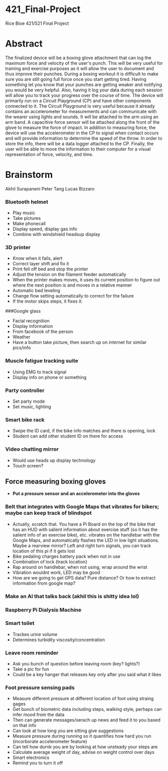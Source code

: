 # 421_Final-Project
Rice Bioe 421/521 Final Project

# Abstract
  The finalized device will be a boxing glove attachment that can log the maximum force and velocity of the user's punch. This will be very useful for training and exercise purposes as it will allow the user to document and thus improve their punches. During a boxing workout it is difficult to make sure you are still going full force once you start getting tired. Having something let you know that your punches are getting weaker and notifying you would be very helpful. Also, having it log your data during each session will allow you to track your progress over the course of time. 
The device will primarily run on a Circuit Playground (CP) and have other components connected to it. The Circuit Playground is very useful because it already contains an accelerometer for measurements and can communicate with the wearer using lights and sounds. It will be attached to the arm using an arm band. A capacitive force sensor will be attached along the front of the glove to measure the force of impact. In addition to measuring force, the device will use the accelerometer in the CP to signal when contact occurs and will provide information to determine the speed of the throw. In order to store the info, there will be a data logger attached to the CP. Finally, the user will be able to move the information to their computer for a visual representation of force, velocity, and time.



# Brainstorm
Akhil Surapaneni
Peter Tang
Lucas Bizzaro

### Bluetooth helmet
* Play music
* Take pictures
* Make phonecall
* Display speed, display gas info
* Combine with windshield headsup display

### 3D printer
* Know when it fails, alert
* Correct layer shift and fix it
* Print fell off bed and stop the printer
* Adjust the tension on the filament feeder automatically
* When the printer makes moves, it uses its current position to figure out where the next position is and moves in a relative manner
* Automatic bed leveling
* Change flow setting automatically to correct for the failure
* If the motor skips steps, it fixes it. 

###Google glass
* Facial recognition
* Display information 
* From facebook of the person
* Weather
* Have a button take picture, then search up on internet for similar pics/info

### Muscle fatigue tracking suite
* Using EMG  to track signal
* Display info on phone or something

### Party controller
* Set party mode
* Set music, lighting

### Smart bike rack
* Swipe the ID card, if the bike info matches and there is opening, lock
* Student can add other student ID on there for access

### Video chatting mirror
* Would use heads up display technology
* Touch screen?

## **Force measuring boxing gloves**
* **Put a pressure sensor and an accelerometer into the gloves**

### Belt that integrates with Google Maps that vibrates for bikers; maybe can keep track of blindspot
* Actually, scratch that. You have a Pi Board on the top of the bike that has an HUD with salient information about exercise stuff (so it has the salient info of an exercise bike), etc. vibrates on the handlebar with the Google Maps, and automatically flashes the LED in low light situations. Maybe a rearview mirror? Left and right turn signals, you can track location of this pi if it gets lost
* Bike pedaling charges battery pack when not in use
* Combination of lock (track location)
* Rap around on handlebar, when not using, wrap around the wrist
* Vibration wouldnt work, LED may be good
* How are we going to get GPS data? Pure distance? Or how to extract information from google map?

### Make an AI that talks back (akhil this is shitty idea lol)

### Raspberry Pi Dialysis Machine

### Smart toilet
* Trackes urine volume
* Determines turbidity viscosity/concentration

### Leave room reminder
* Ask you bunch of question before leaving room (key? lights?)
* Take a pic for fun
* Could be a key hanger that releases key only after you said what it likes 

### Foot pressure sensing pads
* Measure different pressure at different location of foot using straing gages
* Get bunch of biometric data including steps, walking style, perhaps can infer mood from the data
* Then can generate messages/serach up news and feed it to you based on that info
* Can look at how long you are sitting give suggestions
* Measure pressure during running so it quantifies how hard you run (incorborate accelerometer feature)
* Can tell how durnk you are by looking at how unsteady your steps are
* Calculate average weight of day, advise on weight control over days
* Smart electronics
* Remind you to turn it off


